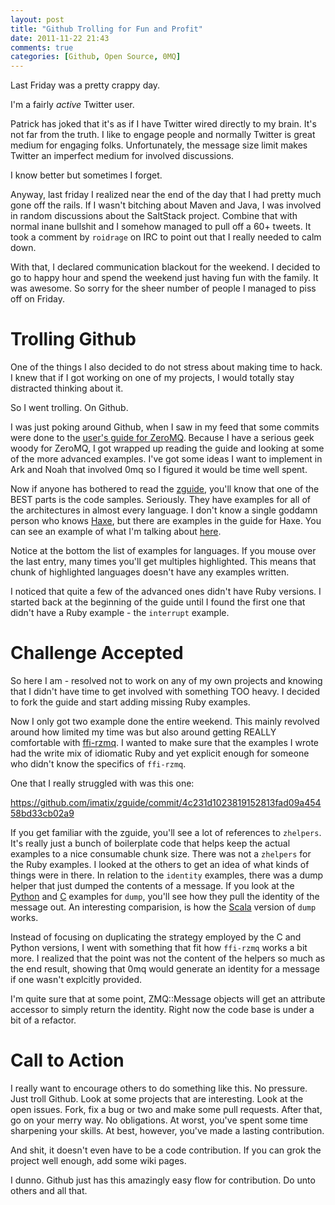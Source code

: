 ```yaml
---
layout: post
title: "Github Trolling for Fun and Profit"
date: 2011-11-22 21:43
comments: true
categories: [Github, Open Source, 0MQ]
---
```

Last Friday was a pretty crappy day.
<!-- more -->
I'm a fairly _active_ Twitter user.

Patrick has joked that it's as if I have Twitter wired directly to my brain. It's not far from the truth.
I like to engage people and normally Twitter is great medium for engaging folks. Unfortunately, the message size limit makes Twitter an imperfect medium for involved discussions.

I know better but sometimes I forget.

Anyway, last friday I realized near the end of the day that I had pretty much gone off the rails. If I wasn't bitching about Maven and Java, I was involved in random discussions about the SaltStack project. Combine that with normal inane bullshit and I somehow managed to pull off a 60+ tweets. It took a comment by `roidrage` on IRC to point out that I really needed to calm down.

With that, I declared communication blackout for the weekend. I decided to go to happy hour and spend the weekend just having fun with the family. It was awesome. So sorry for the sheer number of people I managed to piss off on Friday.

# Trolling Github
One of the things I also decided to do not stress about making time to hack. I knew that if I got working on one of my projects, I would totally stay distracted thinking about it.

So I went trolling. On Github.

I was just poking around Github, when I saw in my feed that some commits were done to the [user's guide for ZeroMQ](https://github.com/imatix/zguide). Because I have a serious geek woody for ZeroMQ, I got wrapped up reading the guide and looking at some of the more advanced examples. I've got some ideas I want to implement in Ark and Noah that involved 0mq so I figured it would be time well spent.

Now if anyone has bothered to read the [zguide](http://zguide.zeromq.org/), you'll know that one of the BEST parts is the code samples. Seriously. They have examples for all of the architectures in almost every language. I don't know a single goddamn person who knows [Haxe](http://en.wikipedia.org/wiki/HaXe), but there are examples in the guide for Haxe. You can see an example of what I'm talking about [here](http://zguide.zeromq.org/page:all#Divide-and-Conquer).

Notice at the bottom the list of examples for languages. If you mouse over the last entry, many times you'll get multiples highlighted. This means that chunk of highlighted languages doesn't have any examples written.

I noticed that quite a few of the advanced ones didn't have Ruby versions. I started back at the beginning of the guide until I found the first one that didn't have a Ruby example - the `interrupt` example.

# Challenge Accepted
So here I am - resolved not to work on any of my own projects and knowing that I didn't have time to get involved with something TOO heavy. I decided to fork the guide and start adding missing Ruby examples.

Now I only got two example done the entire weekend. This mainly revolved around how limited my time was but also around getting REALLY comfortable with [ffi-rzmq](https://github.com/chuckremes/ffi-rzmq). I wanted to make sure that the examples I wrote had the write mix of idiomatic Ruby and yet explicit enough for someone who didn't know the specifics of `ffi-rzmq`.

One that I really struggled with was this one:

[https://github.com/imatix/zguide/commit/4c231d1023819152813fad09a45458bd33cb02a9
](https://github.com/imatix/zguide/commit/4c231d1023819152813fad09a45458bd33cb02a9)

If you get familiar with the zguide, you'll see a lot of references to `zhelpers`. It's really just a bunch of boilerplate code that helps keep the actual examples to a nice consumable chunk size. There was not a `zhelpers` for the Ruby examples. I looked at the others to get an idea of what kinds of things were in there. In relation to the `identity` examples, there was a dump helper that just dumped the contents of a message. If you look at the [Python](https://github.com/imatix/zguide/blob/master/examples/Python/zhelpers.py) and [C](https://github.com/imatix/zguide/blob/master/examples/C/zhelpers.h) examples for `dump`, you'll see how they pull the identity of the message out. An interesting comparision, is how the [Scala](https://github.com/imatix/zguide/blob/master/examples/Scala/utils.scala) version of `dump` works.

Instead of focusing on duplicating the strategy employed by the C and Python versions, I went with something that fit how `ffi-rzmq` works a bit more. I realized that the point was not the content of the helpers so much as the end result, showing that 0mq would generate an identity for a message if one wasn't explcitly provided.

I'm quite sure that at some point, ZMQ::Message objects will get an attribute accessor to simply return the identity. Right now the code base is under a bit of a refactor.

# Call to Action
I really want to encourage others to do something like this. No pressure. Just troll Github. Look at some projects that are interesting. Look at the open issues. Fork, fix a bug or two and make some pull requests. After that, go on your merry way. No obligations. At worst, you've spent some time sharpening your skills. At best, however, you've made a lasting contribution.

And shit, it doesn't even have to be a code contribution. If you can grok the project well enough, add some wiki pages.

I dunno. Github just has this amazingly easy flow for contribution. Do unto others and all that.

